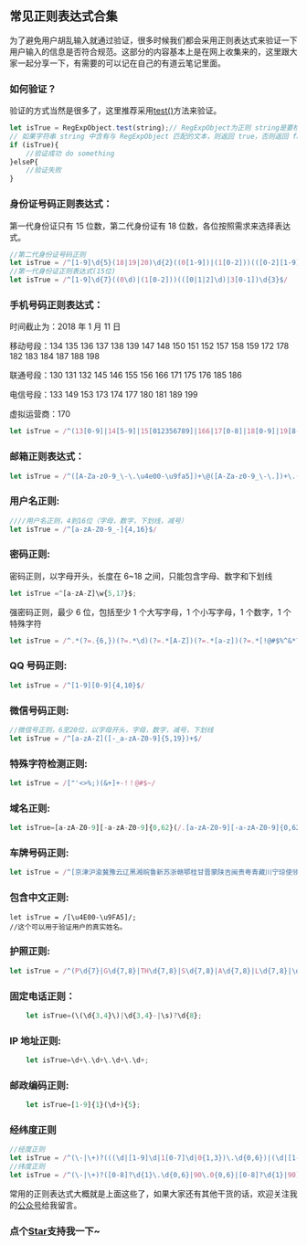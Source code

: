 ## 常见正则表达式合集

为了避免用户胡乱输入就通过验证，很多时候我们都会采用正则表达式来验证一下用户输入的信息是否符合规范。这部分的内容基本上是在网上收集来的，这里跟大家一起分享一下，有需要的可以记在自己的有道云笔记里面。

### 如何验证？

验证的方式当然是很多了，这里推荐采用[test()](http://www.w3school.com.cn/js/jsref_test_regexp.asp)方法来验证。

```js
let isTrue = RegExpObject.test(string);// RegExpObject为正则 string是要检测的字符串
// 如果字符串 string 中含有与 RegExpObject 匹配的文本，则返回 true，否则返回 false。
if (isTrue){
    //验证成功 do something
}elseP{
    //验证失败
}
```

### 身份证号码正则表达式：

第一代身份证只有 15 位数，第二代身份证有 18 位数，各位按照需求来选择表达式。

```js
//第二代身份证号码正则
let isTrue = /^[1-9]\d{5}(18|19|20)\d{2}((0[1-9])|(1[0-2]))(([0-2][1-9])|10|20|30|31)\d{3}[0-9Xx]$/
//第一代身份证正则表达式(15位)
let isTrue = /^[1-9]\d{7}((0\d)|(1[0-2]))(([0|1|2]\d)|3[0-1])\d{3}$/
```

### 手机号码正则表达式：

时间截止为：2018 年 1 月 11 日

移动号段：134 135 136 137 138 139 147 148 150 151 152 157 158 159 172 178 182 183 184 187 188 198

联通号段：130 131 132 145 146 155 156 166 171 175 176 185 186

电信号段：133 149 153 173 174 177 180 181 189 199

虚拟运营商：170

```js
let isTrue = /^(13[0-9]|14[5-9]|15[012356789]|166|17[0-8]|18[0-9]|19[8-9])[0-9]{8}$/
```

### 邮箱正则表达式：

```js
let isTrue = /^([A-Za-z0-9_\-\.\u4e00-\u9fa5])+\@([A-Za-z0-9_\-\.])+\.([A-Za-z]{2,8})$/
```

### 用户名正则:

```js
////用户名正则，4到16位（字母，数字，下划线，减号）
let isTrue = /^[a-zA-Z0-9_-]{4,16}$/
```

### 密码正则:

密码正则，以字母开头，长度在 6~18 之间，只能包含字母、数字和下划线

```js
let isTrue =^[a-zA-Z]\w{5,17}$;
```

强密码正则，最少 6 位，包括至少 1 个大写字母，1 个小写字母，1 个数字，1 个特殊字符

```js
let isTrue = /^.*(?=.{6,})(?=.*\d)(?=.*[A-Z])(?=.*[a-z])(?=.*[!@#$%^&*? ]).*$/
```

### QQ 号码正则:

```js
let isTrue = /^[1-9][0-9]{4,10}$/
```

### 微信号码正则:

```js
//微信号正则，6至20位，以字母开头，字母，数字，减号，下划线
let isTrue = /^[a-zA-Z]([-_a-zA-Z0-9]{5,19})+$/
```

### 特殊字符检测正则:

```js
let isTrue = /["'<>%;)(&+]+-!！@#$~/
```

### 域名正则:

```js
let isTrue=[a-zA-Z0-9][-a-zA-Z0-9]{0,62}(/.[a-zA-Z0-9][-a-zA-Z0-9]{0,62})+/.?;
```

### 车牌号码正则:

```js
let isTrue = /^[京津沪渝冀豫云辽黑湘皖鲁新苏浙赣鄂桂甘晋蒙陕吉闽贵粤青藏川宁琼使领A-Z]{1}[A-Z]{1}[A-Z0-9]{4}[A-Z0-9挂学警港澳]{1}$/
```

### 包含中文正则:

    let isTrue = /[\u4E00-\u9FA5]/;
    //这个可以用于验证用户的真实姓名。

### 护照正则:

```js
let isTrue = /^(P\d{7}|G\d{7,8}|TH\d{7,8}|S\d{7,8}|A\d{7,8}|L\d{7,8}|\d{9}|D\d+|1[4,5]\d{7})$/
```

### 固定电话正则：

```js
    let isTrue=(\(\d{3,4}\)|\d{3,4}-|\s)?\d{8};
```

### IP 地址正则:

```js
    let isTrue=\d+\.\d+\.\d+\.\d+;
```

### 邮政编码正则:

```js
    let isTrue=[1-9]{1}(\d+){5};
```

### 经纬度正则

```js
//经度正则
let isTrue = /^(\-|\+)?(((\d|[1-9]\d|1[0-7]\d|0{1,3})\.\d{0,6})|(\d|[1-9]\d|1[0-7]\d|0{1,3})|180\.0{0,6}|180)$/
//纬度正则
let isTrue = /^(\-|\+)?([0-8]?\d{1}\.\d{0,6}|90\.0{0,6}|[0-8]?\d{1}|90)$/
```

常用的正则表达式大概就是上面这些了，如果大家还有其他干货的话，欢迎关注我的[公众号](https://github.com/OBKoro1/articleImg_src/blob/master/juejin/1631b6f52f7e7015.jpeg?raw=true)给我留言。

<!-- 特殊字符串：用于修改/删除markdown的结尾提示语-->

### 点个[Star](https://github.com/OBKoro1/codeBlack)支持我一下~
